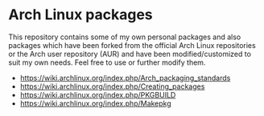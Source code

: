 Arch Linux packages
====

This repository contains some of my own personal packages and also packages which have been forked from the official Arch Linux repositories or the Arch user repository (AUR) and have been modified/customized to suit my own needs. Feel free to use or further modify them.

- https://wiki.archlinux.org/index.php/Arch_packaging_standards
- https://wiki.archlinux.org/index.php/Creating_packages
- https://wiki.archlinux.org/index.php/PKGBUILD
- https://wiki.archlinux.org/index.php/Makepkg

